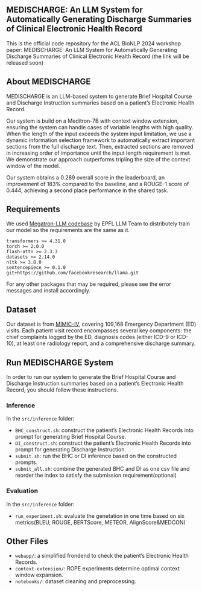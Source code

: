 ## MEDISCHARGE: An LLM System for Automatically Generating Discharge Summaries of Clinical Electronic Health Record
This is the official code repository for the ACL BioNLP 2024 workshop paper: MEDISCHARGE: An LLM System for Automatically Generating Discharge Summaries of Clinical Electronic Health Record (the link will be released soon)

## About MEDISCHARGE
MEDISCHARGE is an LLM-based system to generate Brief Hospital Course and Discharge Instruction summaries based on a patient’s Electronic Health Record. 

Our system is build on a Meditron-7B with context window extension, ensuring the system can handle cases of variable lengths with high quality. When the length of the input exceeds the system input limitation, we use a dynamic information selection framework to automatically extract important sections from the full discharge text. Then, extracted sections are removed in increasing order of importance until the input length requirement is met. We demonstrate our approach outperforms tripling the size of the context window of the model. 

Our system obtains a 0.289 overall score in the leaderboard, an improvement of 183% compared to the baseline, and a ROUGE-1 score of 0.444, achieving a second place performance in the shared task.

## Requirements
We used [Megatron-LLM codebase](https://github.com/epfLLM/Megatron-LLM) by EPFL LLM Team to distributely train our model so the requirements are the same as it.

```
transformers >= 4.31.0
torch >= 2.0.0
flash-attn >= 2.3.3
datasets >= 2.14.0
nltk >= 3.8.0
sentencepiece >= 0.1.0
git+https://github.com/facebookresearch/llama.git
```

For any other packages that may be required, please see the error messages and install accordingly.

## Dataset
Our dataset is from [MIMIC-IV](https://physionet.org/content/mimiciv/3.0/), covering 109,168 Emergency Department (ED) visits. Each patient visit record encompasses several key components: the chief complaints logged by the ED, diagnosis codes (either ICD-9 or ICD-10), at least one radiology report, and a comprehensive discharge summary. 

## Run MEDISCHARGE System
In order to run our system to generate the Brief Hospital Course and Discharge Instruction summaries based on a patient’s Electronic Health Record, you should follow these instructions.

### Inference
In the `src/inference` folder:
- `BHC_construct.sh`: construct the patient’s Electronic Health Records into prompt for generating Brief Hospital Course.
- `DI_construct.sh`: construct the patient’s Electronic Health Records into prompt for generating Discharge Instruction.
- `submit.sh`: run the BHC or DI inference based on the constructed prompts.
- `submit_all.sh`: combine the generated BHC and DI as one csv file and reorder the index to satisfy the submission requirement(optional)
  
### Evaluation
In the `src/inference` folder:
- `run_experiment.sh`: evaluate the genetation in one time based on six metrics(BLEU, ROUGE, BERTScore, METEOR, AlignScore&MEDCON)
  
## Other Files
- `webapp/`: a simplified frondend to check the patient’s Electronic Health Records.
- `context-extension/`: ROPE experiments determine optimal context window expansion.
- `notebooks/`: dataset cleaning and preprocessing.

